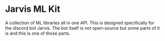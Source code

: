 # Jarvis ML Kit
A collection of ML libraries all in one API. This is designed specifically for the discord bot Jarvis. The bot itself is not open-source but some parts of it is and this is one of those parts.
